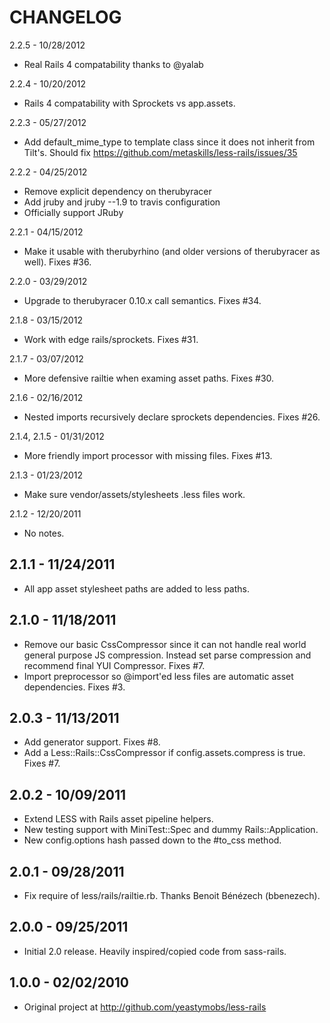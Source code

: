 CHANGELOG
=========

2.2.5 - 10/28/2012

* Real Rails 4 compatability thanks to @yalab


2.2.4 - 10/20/2012

* Rails 4 compatability with Sprockets vs app.assets.


2.2.3 - 05/27/2012

* Add default_mime_type to template class since it does not inherit from Tilt's.
  Should fix https://github.com/metaskills/less-rails/issues/35


2.2.2 - 04/25/2012

* Remove explicit dependency on therubyracer
* Add jruby and jruby --1.9 to travis configuration
* Officially support JRuby


2.2.1 - 04/15/2012

* Make it usable with therubyrhino (and older versions of therubyracer as well). Fixes #36.


2.2.0 - 03/29/2012

* Upgrade to therubyracer 0.10.x call semantics. Fixes #34.


2.1.8 - 03/15/2012

* Work with edge rails/sprockets. Fixes #31.


2.1.7 - 03/07/2012

* More defensive railtie when examing asset paths. Fixes #30.


2.1.6 - 02/16/2012

* Nested imports recursively declare sprockets dependencies. Fixes #26.


2.1.4, 2.1.5 - 01/31/2012

* More friendly import processor with missing files. Fixes #13.


2.1.3 - 01/23/2012

* Make sure vendor/assets/stylesheets .less files work.


2.1.2 - 12/20/2011

* No notes.


2.1.1 - 11/24/2011
------------------

* All app asset stylesheet paths are added to less paths.


2.1.0 - 11/18/2011
------------------
* Remove our basic CssCompressor since it can not handle real world general purpose JS
  compression. Instead set parse compression and recommend final YUI Compressor. Fixes #7.
* Import preprocessor so @import'ed less files are automatic asset dependencies. Fixes #3.


2.0.3 - 11/13/2011
------------------
* Add generator support. Fixes #8.
* Add a Less::Rails::CssCompressor if config.assets.compress is true. Fixes #7.


2.0.2 - 10/09/2011
------------------
* Extend LESS with Rails asset pipeline helpers.
* New testing support with MiniTest::Spec and dummy Rails::Application.
* New config.options hash passed down to the #to_css method.


2.0.1 - 09/28/2011
------------------

* Fix require of less/rails/railtie.rb. Thanks Benoit Bénézech (bbenezech).


2.0.0 - 09/25/2011
------------------

* Initial 2.0 release. Heavily inspired/copied code from sass-rails.


1.0.0 - 02/02/2010
------------------

* Original project at http://github.com/yeastymobs/less-rails
